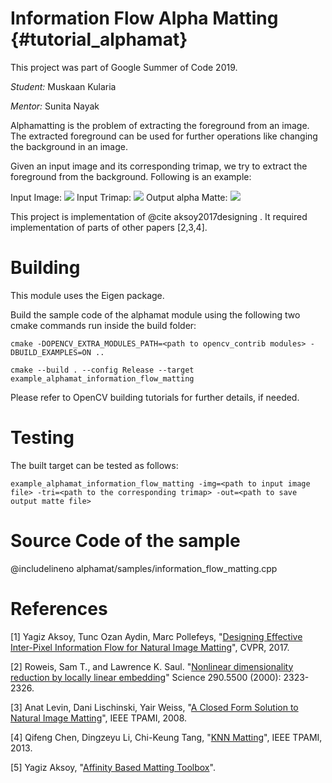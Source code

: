 Information Flow Alpha Matting {#tutorial_alphamat}
============================

This project was part of Google Summer of Code 2019.

*Student:* Muskaan Kularia

*Mentor:* Sunita Nayak

Alphamatting is the problem of extracting the foreground from an image. The extracted foreground can be used for further operations like changing the background in an image.

Given an input image and its corresponding trimap, we try to extract the foreground from the background. Following is an example:

Input Image: ![](samples/input_images/plant.jpg)
Input Trimap: ![](samples/trimaps/plant.png)
Output alpha Matte: ![](samples/output_mattes/plant_result.jpg)

This project is implementation of @cite aksoy2017designing . It required implementation of parts of other papers [2,3,4].

# Building

This module uses the Eigen package.

Build the sample code of the alphamat module using the following two cmake commands run inside the build folder:
```
cmake -DOPENCV_EXTRA_MODULES_PATH=<path to opencv_contrib modules> -DBUILD_EXAMPLES=ON ..

cmake --build . --config Release --target example_alphamat_information_flow_matting
```
Please refer to OpenCV building tutorials for further details, if needed. 

# Testing

The built target can be tested as follows:
```
example_alphamat_information_flow_matting -img=<path to input image file> -tri=<path to the corresponding trimap> -out=<path to save output matte file>
```
# Source Code of the sample

@includelineno alphamat/samples/information_flow_matting.cpp


# References

[1] Yagiz Aksoy, Tunc Ozan Aydin, Marc Pollefeys, "[Designing Effective Inter-Pixel Information Flow for Natural Image Matting](http://people.inf.ethz.ch/aksoyy/ifm/)", CVPR, 2017.

[2] Roweis, Sam T., and Lawrence K. Saul. "[Nonlinear dimensionality reduction by locally linear embedding](https://science.sciencemag.org/content/290/5500/2323)" Science 290.5500 (2000): 2323-2326.

[3] Anat Levin, Dani Lischinski, Yair Weiss, "[A Closed Form Solution to Natural Image Matting](https://www.researchgate.net/publication/5764820_A_Closed-Form_Solution_to_Natural_Image_Matting)", IEEE TPAMI, 2008.

[4] Qifeng Chen, Dingzeyu Li, Chi-Keung Tang, "[KNN Matting](http://dingzeyu.li/files/knn-matting-tpami.pdf)", IEEE TPAMI, 2013.

[5] Yagiz Aksoy, "[Affinity Based Matting Toolbox](https://github.com/yaksoy/AffinityBasedMattingToolbox)".
